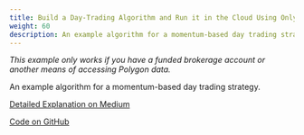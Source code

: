 ```yaml
---
title: Build a Day-Trading Algorithm and Run it in the Cloud Using Only Free Services
weight: 60
description: An example algorithm for a momentum-based day trading strategy.
---
```


*This example only works if you have a funded brokerage account or another means of accessing Polygon data.*

An example algorithm for a momentum-based day trading strategy.

[Detailed Explanation on Medium](https://medium.com/automation-generation/build-a-day-trading-algorithm-and-run-it-in-the-cloud-for-free-805450150668)

[Code on GitHub](https://github.com/alpacahq/Momentum-Trading-Example)
